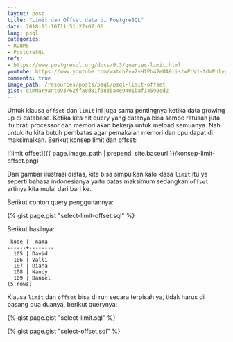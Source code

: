 ```yaml
---
layout: post
title: "Limit dan Offset data di PostgreSQL"
date: 2018-11-10T11:51:27+07:00
lang: psql
categories:
- RDBMS
- PostgreSQL
refs: 
- https://www.postgresql.org/docs/9.3/queries-limit.html
youtube: https://www.youtube.com/watch?v=2vHlPb47eUA&list=PLV1-tdmPblvypZXSk2GC932nludT345xk&index=10
comments: true
image_path: /resources/posts/psql/psql-limit-offset
gist: dimMaryanto93/62ffa0d81f3835a4e9401baf14590cd2
---
```


Untuk klausa `offset` dan `limit` ini juga sama pentingnya ketika data growing up di database. Ketika kita hit query yang datanya bisa sampe ratusan juta itu brati processor dan memori akan bekerja untuk meload semuanya. Nah untuk itu kita butuh pembatas agar pemakaian memori dan cpu dapat di maksimalkan. Berikut konsep limit dan offset:

![limit offset]({{ page.image_path | prepend: site.baseurl }}/konsep-limit-offset.png)

Dari gambar ilustrasi diatas, kita bisa simpulkan kalo klasa `limit` itu ya seperti bahasa indonesianya yaitu batas maksimum sedangkan `offset` artinya kita mulai dari bari ke.

Berikut contoh query penggunannya:

{% gist page.gist "select-limit-offset.sql" %}

Berikut hasilnya:

```postgresql-console
 kode |  nama  
------+--------
  105 | David
  106 | Valli
  107 | Diana
  108 | Nancy
  109 | Daniel
(5 rows)
```

Klausa `limit` dan `offset` bisa di run secara terpisah ya, tidak harus di pasang dua duanya, berikut querynya:

{% gist page.gist "select-limit.sql" %}

{% gist page.gist "select-offset.sql" %}

